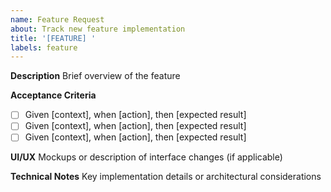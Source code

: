 ```yaml
---
name: Feature Request
about: Track new feature implementation
title: '[FEATURE] '
labels: feature
---
```


**Description**
Brief overview of the feature

**Acceptance Criteria**

- [ ] Given [context], when [action], then [expected result]
- [ ] Given [context], when [action], then [expected result]
- [ ] Given [context], when [action], then [expected result]

**UI/UX**
Mockups or description of interface changes (if applicable)

**Technical Notes**
Key implementation details or architectural considerations
